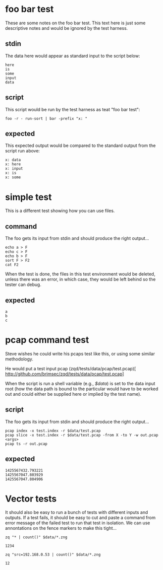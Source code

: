# foo bar test

These are some notes on the foo bar test.  This text here is just
some descriptive notes and would be ignored by the test harness.

## stdin

The data here would appear as standard input to the script below:
```
here
is
some
input
data
```

## script

This script would be run by the test harness as teat "foo bar test":
```
foo -r - run-sort | bar -prefix "x: "
```

## expected

This expected output would be compared to the standard output from
the script run above:

```
x: data
x: here
x: input
x: is
x: some
```

# simple test

This is a different test showing how you can use files.

## command

The foo gets its input from stdin and should produce the right output...

```
echo a > F
echo c > F
echo b > F
sort F > F2
cat F2
```

When the test is done, the files in this test environment would be deleted,
unless there was an error, in which case, they would be left behind so
the tester can debug.

## expected

```
a
b
c
```

# pcap command test

Steve wishes he could write his pcaps test like this, or using
some similar methodology.

He would put a test input pcap
(zqd/tests/data/pcap/test.pcap)[
http://github.com/brimsec/zqd/tests/data/pcap/test.pcap]

When the script is run a shell variable (e.g., *$data*)
is set to the data input
root (how the data path is bound to the particular would have to
be worked out and could either be supplied here or implied by the
test name).

## script

The foo gets its input from stdin and should produce the right output...

```
pcap index -x test.index -r $data/test.pcap
pcap slice -x test.index -r $data/test.pcap -from X -to Y -w out.pcap <args>
pcap ts -r out.pcap
```

## expected

```
1425567432.793221
1425567047.803929
1425567047.804906
```

# Vector tests

It should also be easy to run a bunch of tests with different inputs
and outputs.  If a test fails, it should be easy to cut and paste
a command from error message of the failed test to run that test
in isolation.  We can use annontations on the fence markers to make
this tight...

```command
zq "* | count()" $data/*.zng
```
```expected
1234
```

```command
zq "src=192.168.0.53 | count()" $data/*.zng
```
```expected
12
```

